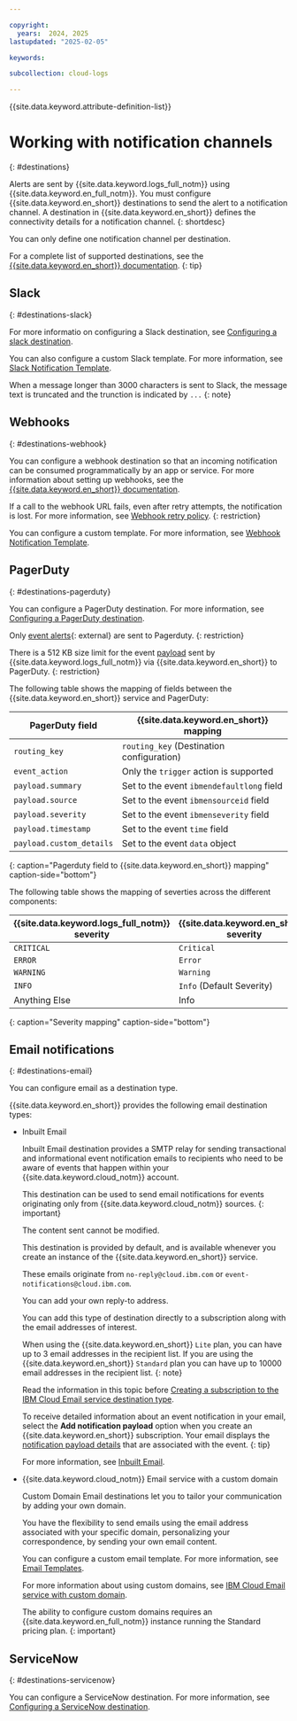 ```yaml
---

copyright:
  years:  2024, 2025
lastupdated: "2025-02-05"

keywords:

subcollection: cloud-logs

---
```


{{site.data.keyword.attribute-definition-list}}

# Working with notification channels
{: #destinations}

Alerts are sent by {{site.data.keyword.logs_full_notm}} using {{site.data.keyword.en_full_notm}}. You must configure {{site.data.keyword.en_short}} destinations to send the alert to a notification channel. A destination in {{site.data.keyword.en_short}} defines the connectivity details for a notification channel.
{: shortdesc}

You can only define one notification channel per destination.

For a complete list of supported destinations, see the [{{site.data.keyword.en_short}} documentation](/docs/event-notifications?topic=event-notifications-en-destination).
{: tip}

## Slack
{: #destinations-slack}

For more informatio on configuring a Slack destination, see [Configuring a slack destination](/docs/event-notifications?topic=event-notifications-en-destinations-slack).

You can also configure a custom Slack template. For more information, see [Slack Notification Template](/docs/event-notifications?topic=event-notifications-en-slack-notification-template).

When a message longer than 3000 characters is sent to Slack, the message text is truncated and the trunction is indicated by `...`
{: note}

## Webhooks
{: #destinations-webhook}

You can configure a webhook destination so that an incoming notification can be consumed programmatically by an app or service. For more information about setting up webhooks, see the [{{site.data.keyword.en_short}} documentation](/docs/event-notifications?topic=event-notifications-en-destinations-webhook).

If a call to the webhook URL fails, even after retry attempts, the notification is lost. For more information, see [Webhook retry policy](/docs/event-notifications?topic=event-notifications-en-destinations-webhook#en-webhook-retry).
{: restriction}

You can configure a custom template. For more information, see [Webhook Notification Template](/docs/event-notifications?topic=event-notifications-en-webhook-notifications-template).


## PagerDuty
{: #destinations-pagerduty}

You can configure a PagerDuty destination. For more information, see [Configuring a PagerDuty destination](/docs/event-notifications?topic=event-notifications-en-destinations-pagerduty).

Only [event alerts](https://developer.pagerduty.com/docs/send-alert-event){: external} are sent to Pagerduty.
{: restriction}

There is a 512 KB size limit for the event [payload](/docs/cloud-logs?topic=cloud-logs-event-payload&interface=ui) sent by {{site.data.keyword.logs_full_notm}} via {{site.data.keyword.en_short}} to PagerDuty.
{: restriction}

The following table shows the mapping of fields between the {{site.data.keyword.en_short}} service and PagerDuty:

| PagerDuty field | {{site.data.keyword.en_short}} mapping |
|-----------------|----------------------------------------|
| `routing_key`   | `routing_key`  (Destination configuration)   |
| `event_action`  | Only the `trigger` action is supported |
| `payload.summary` | Set to the event `ibmendefaultlong` field |
| `payload.source` | Set to the event `ibmensourceid` field |
| `payload.severity` | Set to the event `ibmenseverity` field  |
| `payload.timestamp` | Set to the event `time` field |
| `payload.custom_details` | Set to the event `data` object |
{: caption="Pagerduty field to {{site.data.keyword.en_short}} mapping" caption-side="bottom"}

The following table shows the mapping of severties across the different components:

| {{site.data.keyword.logs_full_notm}} severity | {{site.data.keyword.en_short}} severity | PagerDuty severity |
|---------------------------------------|-----------------------------------------|--------------------|
| `CRITICAL`                            | `Critical`                              | `critical`         |
| `ERROR`                               | `Error`                                 | `error`            |
| `WARNING`                             | `Warning`                               | `warning`          |
| `INFO`                                | `Info`   (Default Severity)             | `info`             |
| Anything Else | Info | |
{: caption="Severity mapping" caption-side="bottom"}


## Email notifications
{: #destinations-email}

You can configure email as a destination type.

{{site.data.keyword.en_short}} provides the following email destination types:

- Inbuilt Email

   Inbuilt Email destination provides a SMTP relay for sending transactional and informational event notification emails to recipients who need to be aware of events that happen within your {{site.data.keyword.cloud_notm}} account.

   This destination can be used to send email notifications for events originating only from {{site.data.keyword.cloud_notm}} sources.
   {: important}

   The content sent cannot be modified.

   This destination is provided by default, and is available whenever you create an instance of the {{site.data.keyword.en_short}} service.

   These emails originate from `no-reply@cloud.ibm.com` or `event-notifications@cloud.ibm.com`.

   You can add your own reply-to address.

   You can add this type of destination directly to a subscription along with the email addresses of interest.

   When using the {{site.data.keyword.en_short}} `Lite` plan, you can have up to 3 email addresses in the recipient list. If you are using the {{site.data.keyword.en_short}} `Standard` plan you can have up to 10000 email addresses in the recipient list.
   {: note}

   Read the information in this topic before [Creating a subscription to the IBM Cloud Email service destination type](/docs/event-notifications?topic=event-notifications-en-create-en-subscription#en-Email-destination).

   To receive detailed information about an event notification in your email, select the **Add notification payload** option when you create an {{site.data.keyword.en_short}} subscription. Your email displays the [notification payload details](/docs/cloud-logs?topic=cloud-logs-event-payload) that are associated with the event.
    {: tip}

   For more information, see [Inbuilt Email](/docs/event-notifications?topic=event-notifications-en-destination-email-destination-default).

- {{site.data.keyword.cloud_notm}} Email service with a custom domain

   Custom Domain Email destinations let you to tailor your communication by adding your own domain.

   You have the flexibility to send emails using the email address associated with your specific domain, personalizing your correspondence, by sending your own email content.

   You can configure a custom email template. For more information, see [Email Templates](/docs/event-notifications?topic=event-notifications-en-email-templates).

   For more information about using custom domains, see [IBM Cloud Email service with custom domain](/docs/event-notifications?topic=event-notifications-en-destinations-custom-email).

   The ability to configure custom domains requires an {{site.data.keyword.en_full_notm}} instance running the Standard pricing plan.
   {: important}

## ServiceNow
{: #destinations-servicenow}

You can configure a ServiceNow destination. For more information, see [Configuring a ServiceNow destination](/docs/event-notifications?topic=event-notifications-en-destinations-servicenow).

